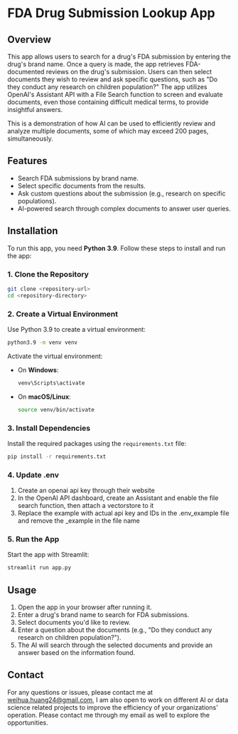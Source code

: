 
# FDA Drug Submission Lookup App

## Overview

This app allows users to search for a drug's FDA submission by entering the drug's brand name. Once a query is made, the app retrieves FDA-documented reviews on the drug's submission. Users can then select documents they wish to review and ask specific questions, such as "Do they conduct any research on children population?" The app utilizes OpenAI's Assistant API with a File Search function to screen and evaluate documents, even those containing difficult medical terms, to provide insightful answers.

This is a demonstration of how AI can be used to efficiently review and analyze multiple documents, some of which may exceed 200 pages, simultaneously.

## Features

- Search FDA submissions by brand name.
- Select specific documents from the results.
- Ask custom questions about the submission (e.g., research on specific populations).
- AI-powered search through complex documents to answer user queries.

## Installation

To run this app, you need **Python 3.9**. Follow these steps to install and run the app:

### 1. Clone the Repository

```bash
git clone <repository-url>
cd <repository-directory>
```

### 2. Create a Virtual Environment

Use Python 3.9 to create a virtual environment:

```bash
python3.9 -m venv venv
```

Activate the virtual environment:

- On **Windows**:

  ```bash
  venv\Scripts\activate
  ```

- On **macOS/Linux**:

  ```bash
  source venv/bin/activate
  ```

### 3. Install Dependencies

Install the required packages using the `requirements.txt` file:

```bash
pip install -r requirements.txt
```
### 4. Update .env

1. Create an openai api key through their website
2. In the OpenAI API dashboard, create an Assistant and enable the file search function, then attach a vectorstore to it
3. Replace the example with actual api key and IDs in the .env_example file and remove the _example in the file name

### 5. Run the App

Start the app with Streamlit:

```bash
streamlit run app.py
```

## Usage

1. Open the app in your browser after running it.
2. Enter a drug's brand name to search for FDA submissions.
3. Select documents you'd like to review.
4. Enter a question about the documents (e.g., "Do they conduct any research on children population?").
5. The AI will search through the selected documents and provide an answer based on the information found.

## Contact

For any questions or issues, please contact me at weihua.huang24@gmail.com, I am also open to work on different AI or data science related projects to improve the efficiency of your organizations' operation. Please contact me through my email as well to explore the opportunities. 
